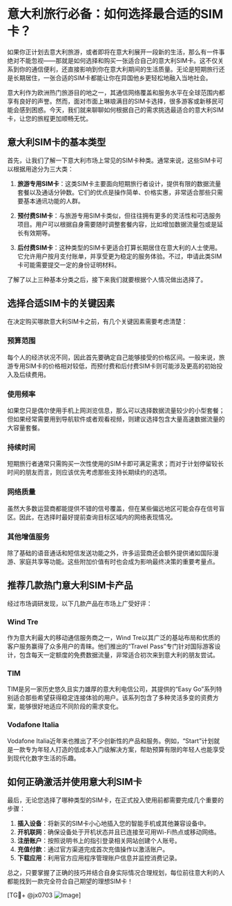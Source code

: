 # 意大利旅行必备：如何选择最合适的SIM卡？

如果你正计划去意大利旅游，或者即将在意大利展开一段新的生活，那么有一件事绝对不能忽视——那就是如何选择和购买一张适合自己的意大利SIM卡。这不仅关系到你的通信便利，还直接影响到你在意大利期间的生活质量。无论是短期旅行还是长期居住，一张合适的SIM卡都能让你在异国他乡更轻松地融入当地社会。

意大利作为欧洲热门旅游目的地之一，其通信网络覆盖和服务水平在全球范围内都享有良好的声誉。然而，面对市面上琳琅满目的SIM卡选择，很多游客或新移民可能会感到困惑。今天，我们就来聊聊如何根据自己的需求挑选最适合的意大利SIM卡，让您的旅程更加顺畅无忧。

## 意大利SIM卡的基本类型

首先，让我们了解一下意大利市场上常见的SIM卡种类。通常来说，这些SIM卡可以根据用途分为三大类：

1. **旅游专用SIM卡**：这类SIM卡主要面向短期旅行者设计，提供有限的数据流量套餐以及通话分钟数。它们的优点是操作简单、价格实惠，非常适合那些只需要基本通讯功能的人群。

2. **预付费SIM卡**：与旅游专用SIM卡类似，但往往拥有更多的灵活性和可选服务项目。用户可以根据自身需要随时调整套餐内容，比如增加数据流量包或是延长有效期等。

3. **后付费SIM卡**：这种类型的SIM卡更适合打算长期居住在意大利的人士使用。它允许用户按月支付账单，并享受更为稳定的服务体验。不过，申请此类SIM卡可能需要提交一定的身份证明材料。

了解了以上三种基本分类之后，接下来我们就要根据个人情况做出选择了。

## 选择合适SIM卡的关键因素

在决定购买哪款意大利SIM卡之前，有几个关键因素需要考虑清楚：

### 预算范围
每个人的经济状况不同，因此首先要确定自己能够接受的价格区间。一般来说，旅游专用SIM卡的价格相对较低，而预付费和后付费SIM卡则可能涉及更高的初始投入及后续费用。

### 使用频率
如果您只是偶尔使用手机上网浏览信息，那么可以选择数据流量较少的小型套餐；但如果经常需要用到导航软件或者观看视频，则建议选择包含大量高速数据流量的大容量套餐。

### 持续时间
短期旅行者通常只需购买一次性使用的SIM卡即可满足需求；而对于计划停留较长时间的朋友而言，则应该优先考虑那些支持长期续约的选项。

### 网络质量
虽然大多数运营商都能提供不错的信号覆盖，但在某些偏远地区可能会存在信号盲区。因此，在选择时最好提前查询目标区域内的网络表现情况。

### 其他增值服务
除了基础的语音通话和短信发送功能之外，许多运营商还会额外提供诸如国际漫游、家庭共享等功能。这些附加价值有时也会成为影响最终决策的重要考量点。

## 推荐几款热门意大利SIM卡产品

经过市场调研发现，以下几款产品在市场上广受好评：

### Wind Tre
作为意大利最大的移动通信服务商之一，Wind Tre以其广泛的基站布局和优质的客户服务赢得了众多用户的青睐。他们推出的“Travel Pass”专门针对国际游客设计，包含每天一定额度的免费数据流量，非常适合初次来到意大利的朋友尝试。

### TIM
TIM是另一家历史悠久且实力雄厚的意大利电信公司，其提供的“Easy Go”系列特别适合那些希望获得稳定连接体验的用户。该系列包含了多种灵活多变的资费方案，能够很好地适应不同阶段的需求变化。

### Vodafone Italia
Vodafone Italia近年来也推出了不少创新性的产品和服务。例如，“Start”计划就是一款专为年轻人打造的低成本入门级解决方案，帮助预算有限的年轻人也能享受到现代化数字生活的乐趣。

## 如何正确激活并使用意大利SIM卡

最后，无论您选择了哪种类型的SIM卡，在正式投入使用前都需要完成几个重要的步骤：

1. **插入设备**：将新买的SIM卡小心地插入您的智能手机或其他兼容设备中。
2. **开机联网**：确保设备处于开机状态并且已连接至可用Wi-Fi热点或移动网络。
3. **注册账户**：按照说明书上的指引登录相关网站创建个人账号。
4. **充值付款**：通过官方渠道完成首次充值操作以激活账户。
5. **下载应用**：利用官方应用程序管理账户信息并监控消费记录。

总之，只要掌握了正确的技巧并结合自身实际情况合理规划，每位前往意大利的人都能找到一款完全符合自己期望的理想SIM卡！

[TG💪+ @jx0703 ![Image](https://github.com/user-attachments/assets/dbca1d08-cadb-493c-b0ec-ad6f7a83f270)]